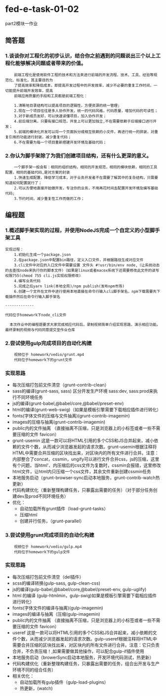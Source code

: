 <!--
 * @Description: 
 * @Author: liannian9
 * @Date: 2020-06-01 08:17:20
 * @LastEditors: liannian9
 * @LastEditTime: 2020-06-03 11:08:16
--> 

# fed-e-task-01-02
part2模块一作业

## 简答题

### 1.谈谈你对工程化的初步认识，结合你之前遇到的问题说出三个以上工程化能够解决问题或者带来的价值。

```
    前端工程化是使用软件工程的技术和方法来进行前端的开发流程、技术、工具、经验等规范化、标准化，其主要目的为
    了提高效率和降低成本，即提高开发过程中的开发效率，减少不必要的重复工作时间，一切能提升前端开发效率，提高
    前端应用质量的手段和工具都是前端工程化：

    1.清晰地目录结构可以提高项目的逻辑性，方便资源的统一管理;
    2.现在一个项目往往是多人协作开发，统一的代码风格，代码质量，增加代码的可读性；
    3.对于新成员友好，可以快速读懂项目，加入协作开发；
    4.前后端分离，只要有接口规范，开发上可以更加独立,不在需要依赖于后端接口进行开发；
    5.前端的模块化开发可以将一个页面拆分成相互依赖的小文件，再进行统一的拼装，对重复引用的功能进行封装，减少重复代码；
    6.不在需要为每一个项目重新搭建开发环境及基础代码；
```
### 2.你认为脚手架除了为我们创建项目结构，还有什么更深的意义。

```
    一个脚手架一般会有：相同的组织结构，相同的开发规范，相同的模块依赖，相同的工具配置，相同的基础代码,是对方案的封装
    1.快速生成配置，降低学习成本，对于业务开发者不在需要了解其中的复杂结构，只需要知道如何配置就行了；
    2.可以方便地直接开始做开发，专注你的业务，不用再花时间去配置开发环境及编写基础代码;
    3.节约时间，减少重复性工作而做的工作；

```

## 编程题

### 1.概述脚手架实现的过程，并使用NodeJS完成一个自定义的小型脚手架工具

```
实现过程：
    1.初始化生成一个package.json
    2.在package.json中配置bin路径，定义入口文件，并根据路径生成对应文件
    3.cli文件中对应的入口文件中需要设置 文件头 #!usr/bin/env node,（让系统动态的去查找node来执行你的脚本文件）（如果是linux或者macox系统下还需要修改此文件的读写权限755(chmod 755 cli.js实现权限修改)
    4.编写业务代码
    5.完成之后yarn link(本地全局)/npm publish(发布npm市场)
    6.创建一个文件在文件中进行使用本地直接在命令行输入cli脚手架名，npm下载需要先下载插件然后在命令行输入脚手架名

-------------

代码位于homework下node_cli文件

```

<!-- 2-3 题基础代码下载地址：https://github.com/lagoufed/fed-e-code/blob/master/part-02/module-01/作业案例基础代码.zip?raw=true -->
```
  本次作业中的编程题要求大家完成相应代码后，录制视频简单介绍实现思路，演示相应功能。最终录制的视频与代码同意提交至作业仓库
```

### 2.尝试使用gulp完成项目的自动化构建
```
    视频位于 homework/vedio/grunt.mp4
    代码位于homework下的grunt文件
```
### 实现思路
   - 每次压缩打包前文件清空（grunt-contrib-clean）
   - sass的编译(grunt-sass, sass) 区分开发生产环境 sass:dev, sass:prod来执行不同环境任务
   - js的编译(grunt-babel,@babel/core,@babel/preset-env)
   - html的编译(grunt-web-swig)（如果是模板引擎需要下载相应插件进行转化）
   - fonts(字体文件的压缩与文件抽离)(grunt-contrib-imagemin)
   - images的压缩与抽离(grunt-contrib-imagemin)
   - public内的文件抽离 （直接抽离不压缩，只是浏览器上的小标签或者一些不需要压缩的文件 favicon）
   - grunt-usemin 这是一款可以将HTML引用的多个CSS和JS合并起来，减小依赖的文件个数，从而减少浏览器发起的请求次数。grunt-usemin根据注释将HTML中需要合并压缩的区块找出来，对区块内的所有文件进行合并。注意：内部整合了concat，cssmin，ungify可以进行文件合并css，js的压缩，这里有个问题，当html'、内压缩后的css文件为复数时，cssmin会报错，这里修改html文件，让html内只压缩一个css文件，其余文件重新创建cssmin任务
   - 本地服务启动（grunt-browser-sync启动本地服务，grunt-contrib-watch热更新）
   - 代码构建优化（重新整理构建任务，只暴露出需要的任务）（对于部分任务创建dev及prod不同环境任务）
   - 优化：
      + 自动加载所有grunt插件（load-grunt-tasks）
      + 压缩html
      + 创建并行任务，（grunt-parallel）

### 3.尝试使用grunt完成项目的自动化构建
```
    视频位于 homework/vedio/gulp.mp4
    代码位于homework下的gulp文件
```
### 实现思路
   - 每次压缩打包前文件清空（del插件）
   - scss的编译转换(gulp-sass, gulp-clean-css)
   - js的编译(gulp-babel,@babel/core,@babel/preset-env, gulp-uglify)
   - html 的编译 (gulp-htmlmin，gulp-swig)如果是模板引擎需要下载相应插件进行转化）
   - fonts(字体文件的编译与抽离)(gulp-imagemin)
   - images的编译与抽离（压缩(gulp-imagemin)
   - public内的文件抽离 （直接抽离不压缩，只是浏览器上的小标签或者一些不需要压缩的文件 favicon）
   - useref 这是一款可以将HTML引用的多个CSS和JS合并起来，减小依赖的文件个数，从而减少浏览器发起的请求次数。gulp-useref根据注释将HTML中需要合并压缩的区块找出来，对区块内的所有文件进行合并。注意：它只负责合并，不负责压缩！,如果需要做其他操作，可以配合gulp-if插件使用
   - 本地服务启动（browerSync启动本地服务，开发环境代码测试，热更新）
   - 代码构建优化（重新整理构建任务，只暴露出需要的任务，组合出开发与生产环境不同的组合任务）
   - 相关优化：
      + 自动加载所有gulp插件（gulp-load-plugins）
      + 热更新，(watch)